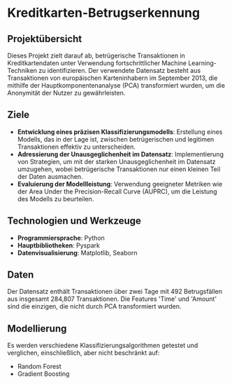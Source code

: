 # Kreditkarten-Betrugserkennung

## Projektübersicht
Dieses Projekt zielt darauf ab, betrügerische Transaktionen in Kreditkartendaten unter Verwendung fortschrittlicher Machine Learning-Techniken zu identifizieren. Der verwendete Datensatz besteht aus Transaktionen von europäischen Karteninhabern im September 2013, die mithilfe der Hauptkomponentenanalyse (PCA) transformiert wurden, um die Anonymität der Nutzer zu gewährleisten.

## Ziele
- **Entwicklung eines präzisen Klassifizierungsmodells**: Erstellung eines Modells, das in der Lage ist, zwischen betrügerischen und legitimen Transaktionen effektiv zu unterscheiden.
- **Adressierung der Unausgeglichenheit im Datensatz**: Implementierung von Strategien, um mit der starken Unausgeglichenheit im Datensatz umzugehen, wobei betrügerische Transaktionen nur einen kleinen Teil der Daten ausmachen.
- **Evaluierung der Modellleistung**: Verwendung geeigneter Metriken wie der Area Under the Precision-Recall Curve (AUPRC), um die Leistung des Modells zu beurteilen.

## Technologien und Werkzeuge
- **Programmiersprache**: Python
- **Hauptbibliotheken**: Pyspark
- **Datenvisualisierung**: Matplotlib, Seaborn

## Daten
Der Datensatz enthält Transaktionen über zwei Tage mit 492 Betrugsfällen aus insgesamt 284,807 Transaktionen. Die Features 'Time' und 'Amount' sind die einzigen, die nicht durch PCA transformiert wurden.

## Modellierung
Es werden verschiedene Klassifizierungsalgorithmen getestet und verglichen, einschließlich, aber nicht beschränkt auf:
- Random Forest
- Gradient Boosting
